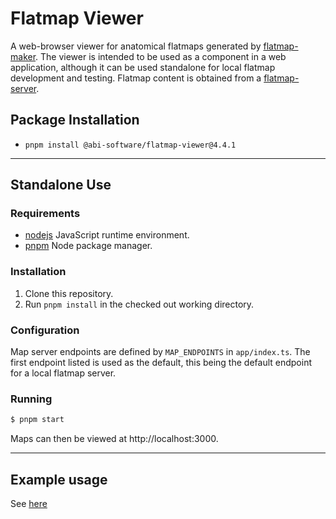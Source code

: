 # Flatmap Viewer

A web-browser viewer for anatomical flatmaps generated by [flatmap-maker](https://github.com/AnatomicMaps/flatmap-maker). The viewer is intended to be used as a component in a web application, although it can be used standalone for local flatmap development and testing. Flatmap content is obtained from a [flatmap-server](https://github.com/AnatomicMaps/flatmap-server).

## Package Installation

*   `pnpm install @abi-software/flatmap-viewer@4.4.1`

---

## Standalone Use

### Requirements

*   [nodejs](https://nodejs.org/) JavaScript runtime environment.
*   [pnpm](https://pnpm.io) Node package manager.

### Installation

1.  Clone this repository.
2.  Run `pnpm install` in the checked out working directory.


### Configuration

Map server endpoints are defined by `MAP_ENDPOINTS` in `app/index.ts`. The first endpoint listed is used as the default, this being the default endpoint for a local flatmap server.

### Running

```sh
$ pnpm start
```

Maps can then be viewed at http://localhost:3000.

---

## Example usage

See [here](https://anatomicmaps.github.io/flatmap-viewer/documents/HowTo_Guide.html)
